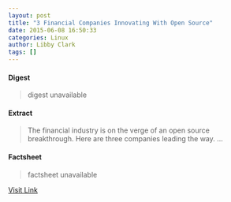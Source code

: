 ```yaml
---
layout: post
title: "3 Financial Companies Innovating With Open Source"
date: 2015-06-08 16:50:33
categories: Linux
author: Libby Clark
tags: []
---
```



#### Digest
>digest unavailable

#### Extract
>The financial industry is on the verge of an open source breakthrough. Here are three companies leading the way....

#### Factsheet
>factsheet unavailable

[Visit Link](https://www.linux.com/news/featured-blogs/200-libby-clark/833979-3-financial-companies-innovating-with-open-source/)


